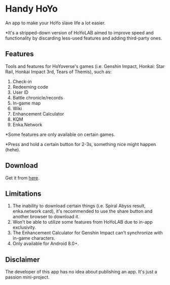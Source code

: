 # Handy HoYo
An app to make your HoYo slave life a lot easier.

*It's a stripped-down version of HoYoLAB aimed to improve speed and functionality by discarding less-used features and adding third-party ones.
## Features
Tools and features for HoYoverse's games (i.e. Genshin Impact, Honkai: Star Rail, Honkai Impact 3rd, Tears of Themis), such as:

1. Check-in
2. Redeeming code
3. User ID
4. Battle chronicle/records
5. In-game map
6. Wiki
7. Enhancement Calculator
8. KQM
9. Enka.Network

*Some features are only available on certain games.

*Press and hold a certain button for 2-3s, something nice might happen (hehe).
## Download
Get it from [here](https://github.com/Sakadyk/Handy-HoYo/releases).
## Limitations
1. The inability to download certain things (i.e. Spiral Abyss result, enka.network card), it's recommended to use the share button and another browser to download it.
2. Won't be able to utilize some features from HoYoLAB due to in-app exclusivity.
3. The Enhancement Calculator for Genshin Impact can't synchronize with in-game characters.
4. Only available for Android 8.0+.
## Disclaimer
The developer of this app has no idea about publishing an app. It's just a passion mini-project.
